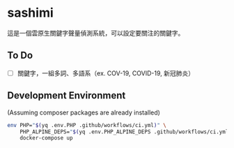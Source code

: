 # sashimi

這是一個雲原生關鍵字聲量偵測系統，可以設定要關注的關鍵字。

## To Do

- [ ] 關鍵字，一組多詞、多語系（ex. COV-19, COVID-19, 新冠肺炎）

## Development Environment

(Assuming composer packages are already installed)

```sh
env PHP="$(yq .env.PHP .github/workflows/ci.yml)" \
    PHP_ALPINE_DEPS="$(yq .env.PHP_ALPINE_DEPS .github/workflows/ci.yml)" \
    docker-compose up
```
